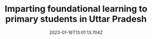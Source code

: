 ---
templateKey: case-study
title: Imparting foundational learning to primary students in Uttar Pradesh
projectId: NIPUN Bharat Cell
date: 2023-01-16T13:01:13.704Z
featuredimage: /img/aayush_blog.jpg
link: https://www.google.com/
buttonText: Learn More
---